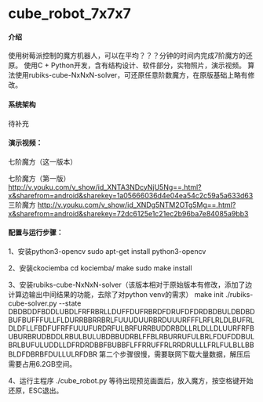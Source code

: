 # cube_robot_7x7x7

#### 介绍
使用树莓派控制的魔方机器人，可以在平均？？？分钟的时间内完成7阶魔方的还原。
使用C + Python开发，含有结构设计、软件部分，实物照片，演示视频。
算法使用rubiks-cube-NxNxN-solver，可还原任意阶数魔方，在原版基础上略有修改。

#### 系统架构
待补充

#### 演示视频：
七阶魔方（这一版本）

七阶魔方（第一版）
http://v.youku.com/v_show/id_XNTA3NDcyNjU5Ng==.html?x&sharefrom=android&sharekey=1a05666036d4e04ea54c2c59a5a633d63
三阶魔方
http://v.youku.com/v_show/id_XNDg5NTM2OTg5Mg==.html?x&sharefrom=android&sharekey=72dc6125e1c21ec2b96ba7e84085a9bb3

#### 配置与运行步骤：
1、安装python3-opencv
sudo apt-get install python3-opencv

2、安装ckociemba
cd kociemba/
make
sudo make install

3、安装rubiks-cube-NxNxN-solver（该版本相对于原始版本有修改，添加了边计算边输出中间结果的功能，去除了对python venv的需求）
make init
./rubiks-cube-solver.py --state DBDBDDFBDDLUBDLFRFRBRLLDUFFDUFRBRDFDRUFDFDRDBDBULDBDBDBUFBUFFFULLFLDURRBBRRBRLFUUUDUURBRDUUURFFFLRFLRLDLBUFRLDLDFLLFBDFUFRFFUUUFURDRFULBRFURRBUDDRBDLLRLDLLDLUURFRFBUBURBRUDBDDLRBULBULUBDBBUDRBLFFBLRBURRUFULBRLFDUFDDBULBRLBUFULUDDLLDFRDRDBBFBUBBFLFFRRUFFRLRRDRULLLFRLFULBLLBBBLDFDBRBFDULLULRFDBR
第二个步骤很慢，需要联网下载大量数据，解压后需要占用6.2GB空间。


4、运行主程序
./cube_robot.py
等待出现预览画面后，放入魔方，按空格键开始还原，ESC退出。




